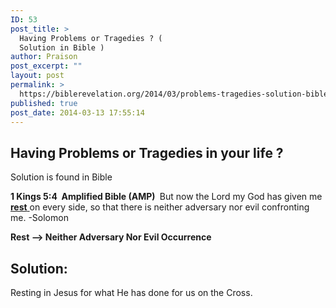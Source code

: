 ```yaml
---
ID: 53
post_title: >
  Having Problems or Tragedies ? (
  Solution in Bible )
author: Praison
post_excerpt: ""
layout: post
permalink: >
  https://biblerevelation.org/2014/03/problems-tragedies-solution-bible/
published: true
post_date: 2014-03-13 17:55:14
---
```

<h2>Having Problems or Tragedies in your life ?</h2>
Solution is found in Bible

<strong>1 Kings 5:4  Amplified Bible (AMP) </strong>
But now the Lord my God has given me <span style="text-decoration: underline;"><strong>rest</strong> </span>on every side, so that there is neither adversary nor evil confronting me.
-Solomon

<b>Rest --&gt; Neither Adversary Nor Evil Occurrence</b>
<h2>Solution:</h2>
Resting in Jesus for what He has done for us on the Cross.

&nbsp;